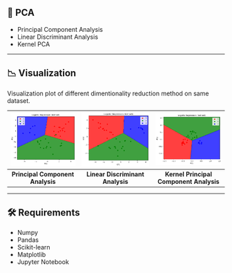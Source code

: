 ## 📎 PCA

- Principal Component Analysis
- Linear Discriminant Analysis
- Kernel PCA

---

## 📉 Visualization

Visualization plot of different dimentionality reduction method on same dataset.

| ![Image 1](./images/PCA.png) | ![Image 2](./images/LDA.png) | ![Image 3](./images/K-PCA.png) |
|:--------------------------------:|:--------------------------------:|:--------------------------------:|
| **Principal Component Analysis**          | **Linear Discriminant Analysis**          | **Kernel Principal Component Analysis**          |

---

## 🛠️ Requirements

- Numpy
- Pandas 
- Scikit-learn
- Matplotlib
- Jupyter Notebook

